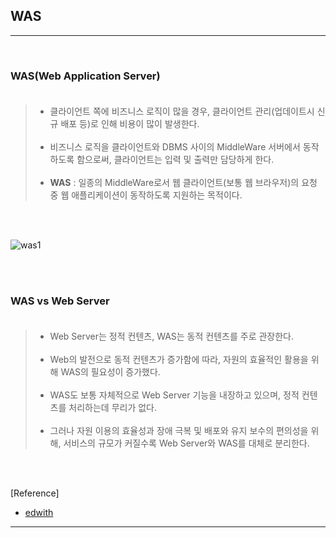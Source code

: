 WAS
---

---

<br>

### WAS(Web Application Server)<br><br>

> -	클라이언트 쪽에 비즈니스 로직이 많을 경우, 클라이언트 관리(업데이트시 신규 배포 등)로 인해 비용이 많이 발생한다.<br><br>
> -	비즈니스 로직을 클라이언트와 DBMS 사이의 MiddleWare 서버에서 동작하도록 함으로써, 클라이언트는 입력 및 출력만 담당하게 한다.<br><br>
> -	**WAS** : 일종의 MiddleWare로서 웹 클라이언트(보통 웹 브라우저)의 요청 중 웹 애플리케이션이 동작하도록 지원하는 목적이다.

<br><br>

![was1](https://user-images.githubusercontent.com/56240505/69651205-140fed80-10b3-11ea-8b1e-c36c67c902de.png)

<br><br>

### WAS vs Web Server<br><br>

> -	Web Server는 정적 컨텐츠, WAS는 동적 컨텐츠를 주로 관장한다.<br><br>
> -	Web의 발전으로 동적 컨텐츠가 증가함에 따라, 자원의 효율적인 활용을 위해 WAS의 필요성이 증가했다.<br><br>
> -	WAS도 보통 자체적으로 Web Server 기능을 내장하고 있으며, 정적 컨텐츠를 처리하는데 무리가 없다.<br><br>
> -	그러나 자원 이용의 효율성과 장애 극복 및 배포와 유지 보수의 편의성을 위해, 서비스의 규모가 커질수록 Web Server와 WAS를 대체로 분리한다.

<br><br>

[Reference]

-	[edwith](https://www.edwith.org/boostcourse-web/lecture/16666/)

---
